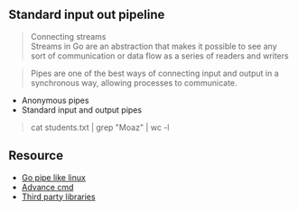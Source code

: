 ## Standard input out pipeline 
> Connecting streams \
> Streams in Go are an abstraction that makes it possible to see any sort of communication or data flow as a series of readers and writers

> Pipes are one of the best ways of connecting input and output in a synchronous way, allowing processes to communicate.

* Anonymous pipes
* Standard input and output pipes

> cat students.txt | grep "Moaz" | wc -l

## Resource
* [Go pipe like linux](https://stackoverflow.com/questions/41361929/go-pipe-3-or-more-commands-with-os-exec)
* [Advance cmd](https://blog.kowalczyk.info/article/wOYk/advanced-command-execution-in-go-with-osexec.html)
* [Third party libraries](https://stackoverflow.com/questions/10781516/how-to-pipe-several-commands-in-go)